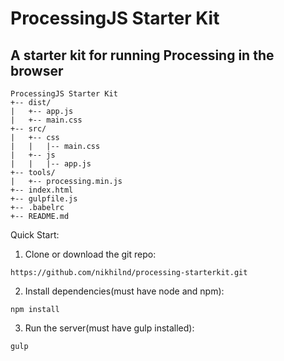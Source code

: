 # ProcessingJS Starter Kit
## A starter kit for running Processing in the browser

```
ProcessingJS Starter Kit
+-- dist/
|   +-- app.js
|   +-- main.css
+-- src/
|   +-- css
|   |   |-- main.css
|   +-- js
|   |   |-- app.js
+-- tools/
|   +-- processing.min.js
+-- index.html
+-- gulpfile.js
+-- .babelrc
+-- README.md
```
Quick Start:

1. Clone or download the git repo:
```
https://github.com/nikhilnd/processing-starterkit.git
```

2. Install dependencies(must have node and npm):
```
npm install
```

3. Run the server(must have gulp installed):
```
gulp
```
